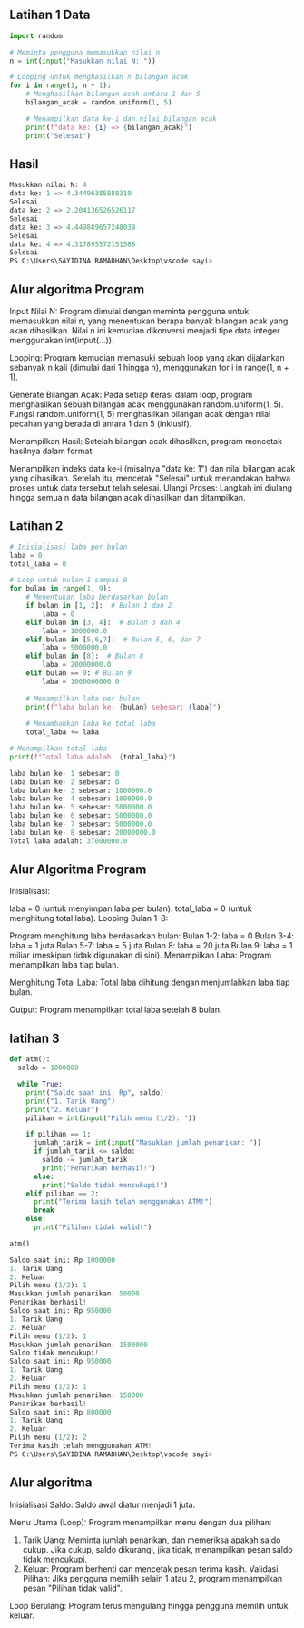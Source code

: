 ## Latihan 1 Data

````python
import random

# Meminta pengguna memasukkan nilai n
n = int(input("Masukkan nilai N: "))

# Looping untuk menghasilkan n bilangan acak
for i in range(1, n + 1):
    # Menghasilkan bilangan acak antara 1 dan 5
    bilangan_acak = random.uniform(1, 5)

    # Menampilkan data ke-i dan nilai bilangan acak
    print(f"data ke: {i} => {bilangan_acak}")
    print("Selesai")
````
## Hasil
````python
Masukkan nilai N: 4
data ke: 1 => 4.34496385888319
Selesai
data ke: 2 => 2.204136526526117
Selesai
data ke: 3 => 4.449889657248039
Selesai
data ke: 4 => 4.317895572151588
Selesai
PS C:\Users\SAYIDINA RAMADHAN\Desktop\vscode sayi>
````
## Alur algoritma Program
Input Nilai N: Program dimulai dengan meminta pengguna untuk memasukkan nilai n, yang menentukan berapa banyak bilangan acak yang akan dihasilkan. Nilai n ini kemudian dikonversi menjadi tipe data integer menggunakan int(input(...)).

Looping: Program kemudian memasuki sebuah loop yang akan dijalankan sebanyak n kali (dimulai dari 1 hingga n), menggunakan for i in range(1, n + 1).

Generate Bilangan Acak: Pada setiap iterasi dalam loop, program menghasilkan sebuah bilangan acak menggunakan random.uniform(1, 5). Fungsi random.uniform(1, 5) menghasilkan bilangan acak dengan nilai pecahan yang berada di antara 1 dan 5 (inklusif).

Menampilkan Hasil: Setelah bilangan acak dihasilkan, program mencetak hasilnya dalam format:

Menampilkan indeks data ke-i (misalnya "data ke: 1") dan nilai bilangan acak yang dihasilkan.
Setelah itu, mencetak "Selesai" untuk menandakan bahwa proses untuk data tersebut telah selesai.
Ulangi Proses: Langkah ini diulang hingga semua n data bilangan acak dihasilkan dan ditampilkan.

## Latihan 2

``` python
# Inisialisasi laba per bulan
laba = 0
total_laba = 0

# Loop untuk bulan 1 sampai 9
for bulan in range(1, 9):
    # Menentukan laba berdasarkan bulan
    if bulan in [1, 2]:  # Bulan 1 dan 2
        laba = 0
    elif bulan in [3, 4]:  # Bulan 3 dan 4
        laba = 1000000.0
    elif bulan in [5,6,7]:  # Bulan 5, 6, dan 7
        laba = 5000000.0
    elif bulan in [8]:  # Bulan 8
        laba = 20000000.0
    elif bulan == 9: # Bulan 9
        laba = 1000000000.0
    
    # Menampilkan laba per bulan
    print(f"laba bulan ke- {bulan} sebesar: {laba}")
    
    # Menambahkan laba ke total laba
    total_laba += laba

# Menampilkan total laba
print(f"Total laba adalah: {total_laba}")
````
````python
laba bulan ke- 1 sebesar: 0
laba bulan ke- 2 sebesar: 0
laba bulan ke- 3 sebesar: 1000000.0
laba bulan ke- 4 sebesar: 1000000.0
laba bulan ke- 5 sebesar: 5000000.0
laba bulan ke- 6 sebesar: 5000000.0
laba bulan ke- 7 sebesar: 5000000.0
laba bulan ke- 8 sebesar: 20000000.0
Total laba adalah: 37000000.0
````
## Alur Algoritma Program
Inisialisasi:

laba = 0 (untuk menyimpan laba per bulan).
total_laba = 0 (untuk menghitung total laba).
Looping Bulan 1-8:

Program menghitung laba berdasarkan bulan:
Bulan 1-2: laba = 0
Bulan 3-4: laba = 1 juta
Bulan 5-7: laba = 5 juta
Bulan 8: laba = 20 juta
Bulan 9: laba = 1 miliar (meskipun tidak digunakan di sini).
Menampilkan Laba: Program menampilkan laba tiap bulan.

Menghitung Total Laba: Total laba dihitung dengan menjumlahkan laba tiap bulan.

Output: Program menampilkan total laba setelah 8 bulan.

## latihan 3
````python
def atm():
  saldo = 1000000

  while True:
    print("Saldo saat ini: Rp", saldo)
    print("1. Tarik Uang")
    print("2. Keluar")
    pilihan = int(input("Pilih menu (1/2): "))

    if pilihan == 1:
      jumlah_tarik = int(input("Masukkan jumlah penarikan: "))
      if jumlah_tarik <= saldo:
        saldo -= jumlah_tarik
        print("Penarikan berhasil!")
      else:
        print("Saldo tidak mencukupi!")
    elif pilihan == 2:
      print("Terima kasih telah menggunakan ATM!")
      break
    else:
      print("Pilihan tidak valid!")

atm()
````
````python
Saldo saat ini: Rp 1000000
1. Tarik Uang
2. Keluar
Pilih menu (1/2): 1
Masukkan jumlah penarikan: 50000
Penarikan berhasil!
Saldo saat ini: Rp 950000
1. Tarik Uang
2. Keluar
Pilih menu (1/2): 1
Masukkan jumlah penarikan: 1500000
Saldo tidak mencukupi!
Saldo saat ini: Rp 950000
1. Tarik Uang
2. Keluar
Pilih menu (1/2): 1
Masukkan jumlah penarikan: 150000
Penarikan berhasil!
Saldo saat ini: Rp 800000
1. Tarik Uang
2. Keluar
Pilih menu (1/2): 2
Terima kasih telah menggunakan ATM!
PS C:\Users\SAYIDINA RAMADHAN\Desktop\vscode sayi>
````
## Alur algoritma
Inisialisasi Saldo: Saldo awal diatur menjadi 1 juta.

Menu Utama (Loop): Program menampilkan menu dengan dua pilihan:

1. Tarik Uang: Meminta jumlah penarikan, dan memeriksa apakah saldo cukup. Jika cukup, saldo dikurangi, jika tidak, menampilkan pesan saldo tidak mencukupi.
2. Keluar: Program berhenti dan mencetak pesan terima kasih.
Validasi Pilihan: Jika pengguna memilih selain 1 atau 2, program menampilkan pesan "Pilihan tidak valid".

Loop Berulang: Program terus mengulang hingga pengguna memilih untuk keluar.
